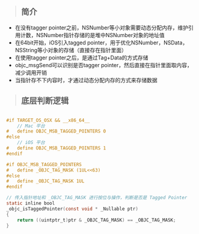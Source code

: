> ## 简介

- 在没有tagger pointer之前，NSNumber等小对象需要动态分配内存，维护引用计数，NSNumber指针存储的是堆中NSNumber对象的地址值
- 在64bit开始，iOS引入tagged pointer，用于优化NSNumber，NSData，NSString等小对象的存储（直接存在指针里面）
- 在使用tagger pointer之后，是通过Tag+Data的方式存储
- objc_msgSend可以识别是否tagger pointer，然后直接在指针里面取内容，减少调用开销
- 当指针存不下内容时，才通过动态分配内存的方式来存储数据


> ## 底层判断逻辑


```objectivec

#if TARGET_OS_OSX && __x86_64__
    // Mac 平台
#   define OBJC_MSB_TAGGED_POINTERS 0
#else
    // iOS 平台
#   define OBJC_MSB_TAGGED_POINTERS 1
#endif

#if OBJC_MSB_TAGGED_POINTERS
#   define _OBJC_TAG_MASK (1UL<<63)
#else
#   define _OBJC_TAG_MASK 1UL
#endif

// 传入指针地址和 _OBJC_TAG_MASK 进行按位与操作，判断是否是 Tagged Pointer
static inline bool 
_objc_isTaggedPointer(const void * _Nullable ptr) 
{
    return ((uintptr_t)ptr & _OBJC_TAG_MASK) == _OBJC_TAG_MASK;
}
```
